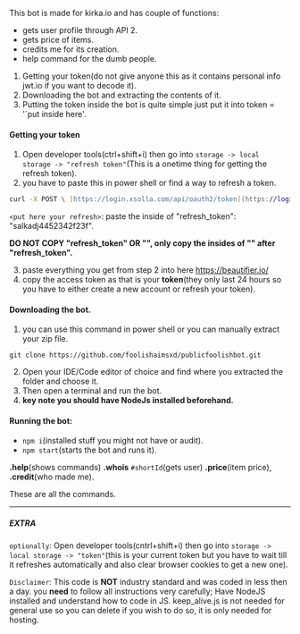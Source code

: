 This bot is made for kirka.io and has couple of functions:
- gets user profile through API 2.
- gets price of items.
- credits me for its creation.
- help command for the dumb people.

1. Getting your token(do not give anyone this as it contains personal info jwt.io if you want to decode it).
2. Downloading the bot and extracting the contents of it.
3. Putting the token inside the bot is quite simple just put it into token = '`put inside here'.
#### Getting your token

1. Open developer tools(ctrl+shift+i) then go into `storage -> local storage -> "refresh token"`(This is a onetime thing for getting the refresh token).
2. you have to paste this in power shell or find a way to refresh a token.
```zsh
curl -X POST \ [https://login.xsolla.com/api/oauth2/token](https://login.xsolla.com/api/oauth2/token "https://login.xsolla.com/api/oauth2/token") \ -H 'Content-Type: application/x-www-form-urlencoded' \ -d 'grant_type=refresh_token&refresh_token=<put here your refresh>&client_id=303'(noidea you have to decode your jwt)
```

`<put here your refresh>`: paste the inside of "refresh_token": "salkadj4452342f23f".

**DO NOT COPY "refresh_token" OR "", only copy the insides of "" after "refresh_token".**

3. paste everything you get from step 2 into here https://beautifier.io/
4. copy the access token as that is your **token**(they only last 24 hours so you have to either create a new account or refresh your token).

#### Downloading the bot.

1. you can use this command in power shell or you can manually extract your zip file.

```shell
git clone https://github.com/foolishaimsxd/publicfoolishbot.git
```

2. Open your IDE/Code editor of choice and find where you extracted the folder and choose it.
3. Then open a terminal and run the bot.
4. **key note you should have NodeJs installed beforehand.**

#### Running the bot:

- `npm i`(installed stuff you might not have or audit).
- `npm start`(starts the bot and runs it).

**.help**(shows commands)
**.whois** `#shortId`(gets user)
**.price**(item price),
**.credit**(who made me).

These are all the commands.

---
##### EXTRA

`optionally`:
Open developer tools(cntrl+shift+i) then go into `storage -> local storage -> "token"`(this is your current token but you have to wait till it refreshes automatically and also clear browser cookies to get a new one).

`Disclaimer`:
This code is **NOT** industry standard and was coded in less then a day. you **need** to follow all instructions very carefully; Have NodeJS installed and understand how to code in JS. keep_alive.js is not needed for general use so you can delete if you wish to do so, it is only needed for hosting.